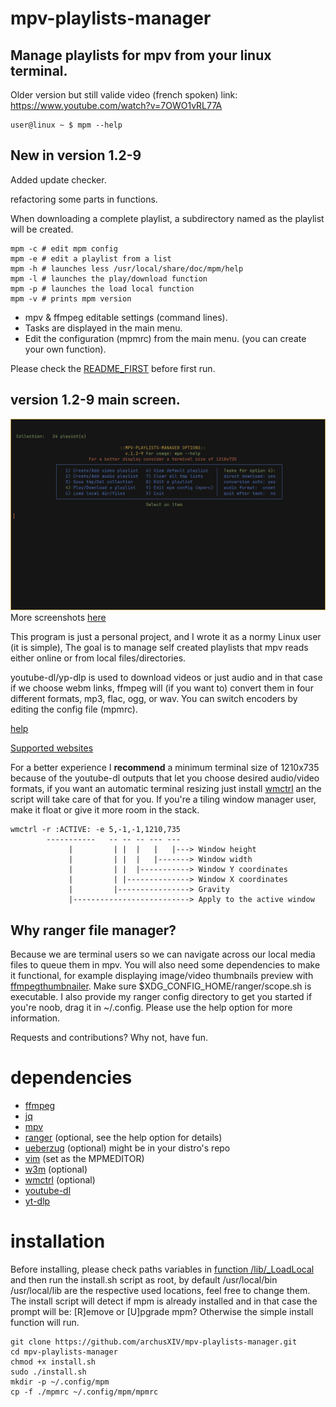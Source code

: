 # mpv-playlists-manager
## Manage playlists for mpv from your linux terminal.
Older version but still valide video (french spoken) link: https://www.youtube.com/watch?v=7OWO1vRL77A
```
user@linux ~ $ mpm --help
```
## New in version 1.2-9
Added update checker.

refactoring some parts in functions.

When downloading a complete playlist, a subdirectory named as the playlist will be created.
```
mpm -c # edit mpm config
mpm -e # edit a playlist from a list
mpm -h # launches less /usr/local/share/doc/mpm/help
mpm -l # launches the play/download function
mpm -p # launches the load local function
mpm -v # prints mpm version
```
- mpv & ffmpeg editable settings (command lines).
- Tasks are displayed in the main menu.
- Edit the configuration (mpmrc) from the main menu.
 (you can create your own function).

Please check the [README_FIRST](https://github.com/archusXIV/mpv-playlists-manager/blob/main/README_FIRST) before first run.
## version 1.2-9 main screen.
![screenshot](https://github.com/archusXIV/mpv-playlists-manager/blob/main/mpm_screenshots/mpm_v1.2-9.png)
More screenshots [here](https://github.com/archusXIV/mpv-playlists-manager/tree/main/mpm_screenshots)

This program is just a personal project, and I wrote it as a normy Linux user (it is simple),
The goal is to manage self created playlists that mpv reads either online or from local files/directories.

youtube-dl/yp-dlp is used to download videos or just audio and in that case if
we choose webm links, ffmpeg will (if you want to) convert them in four different formats,
mp3, flac, ogg, or wav. You can switch encoders by editing the config file (mpmrc).

[help](https://github.com/archusXIV/mpv-playlists-manager/blob/main/help)

[Supported websites](https://github.com/ytdl-org/youtube-dl/blob/master/docs/supportedsites.md)

For a better experience I **recommend** a minimum terminal size of 1210x735 because of the youtube-dl
outputs that let you choose desired audio/video formats, if you want an automatic terminal
resizing just install [wmctrl](http://tripie.sweb.cz/utils/wmctrl/) an the script will take care of
that for you.
If you're a tiling window manager user, make it float or give it more room in the stack.
```
wmctrl -r :ACTIVE: -e 5,-1,-1,1210,735
        -----------   -- -- -- --- ---
             |         | |  |   |   |---> Window height
             |         | |  |   |-------> Window width             
             |         | |  |-----------> Window Y coordinates
             |         | |--------------> Window X coordinates
             |         |----------------> Gravity
             |--------------------------> Apply to the active window
```
## Why ranger file manager?
Because we are terminal users so we can navigate across our local media files to queue them in mpv.
You will also need some dependencies to make it functional, for example displaying image/video thumbnails preview
with [ffmpegthumbnailer](https://github.com/dirkvdb/ffmpegthumbnailer). Make sure $XDG_CONFIG_HOME/ranger/scope.sh is executable.
I also provide my ranger config directory to get you started if you're noob, drag it in ~/.config. Please use the help option for more information.

Requests and contributions? Why not, have fun.

# dependencies
- [ffmpeg](https://ffmpeg.org/)
- [jq](https://stedolan.github.io/jq/)
- [mpv](https://mpv.io/)
- [ranger](https://github.com/ranger/ranger) (optional, see the help  option for details)
- [ueberzug](https://github.com/seebye/ueberzug) (optional) might be in your distro's repo
- [vim](https://www.vim.org/) (set as the MPMEDITOR)
- [w3m](https://w3m.sourceforge.net/) (optional)
- [wmctrl](https://www.freedesktop.org/wiki/Software/wmctrl/) (optional)
- [youtube-dl](https://youtube-dl.org/)
- [yt-dlp](https://github.com/yt-dlp/yt-dlp)

# installation
Before installing, please check paths variables in [function /lib/_LoadLocal](/lib/_LoadLocal)
and then run the install.sh script as root, by default /usr/local/bin /usr/local/lib are the
respective used locations, feel free to change them.
The install script will detect if mpm is already installed and in that case the prompt will be: [R]emove or [U]pgrade mpm? 
Otherwise the simple install function will run.
```
git clone https://github.com/archusXIV/mpv-playlists-manager.git
cd mpv-playlists-manager
chmod +x install.sh
sudo ./install.sh
mkdir -p ~/.config/mpm
cp -f ./mpmrc ~/.config/mpm/mpmrc
```
